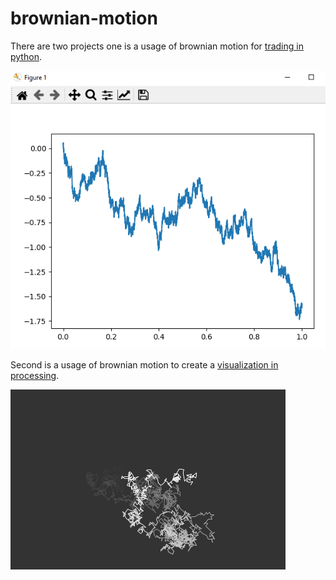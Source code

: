 # brownian-motion
There are two projects one is a usage of brownian motion for [trading in python](./python_trading/).   
  
![brownian motion trading](./brownian_motion.png)  
  
  
Second is a usage of brownian motion to create a [visualization in processing](./brownian_processing/).  

![brownian motion visualization](./brownian-processing.png)  
